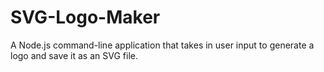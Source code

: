 # SVG-Logo-Maker
A Node.js command-line application that takes in user input to generate a logo and save it as an SVG file. 
